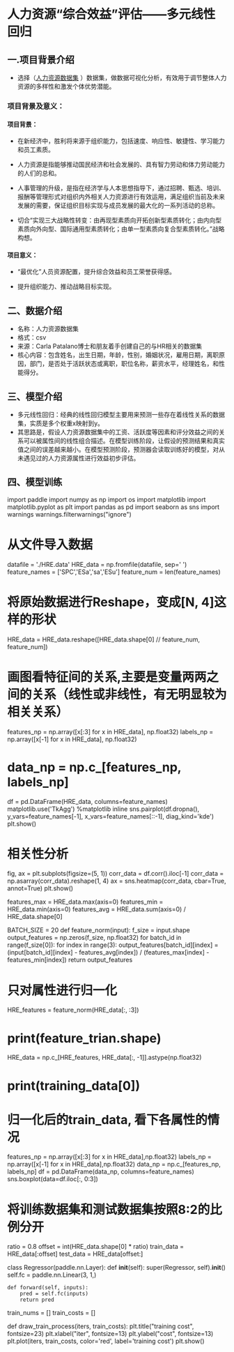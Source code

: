 # 人力资源“综合效益”评估——多元线性回归
## 一.项目背景介绍
* 选择（[人力资源数据集](https://aistudio.baidu.com/aistudio/datasetdetail/106631/0) ）数据集，做数据可视化分析，有效用于调节整体人力资源的多样性和激发个体优势潜能。
### 项目背景及意义：

#### 项目背景：

* 在新经济中，胜利将来源于组织能力，包括速度、响应性、敏捷性、学习能力和员工素质。

* 人力资源是指能够推动国民经济和社会发展的、具有智力劳动和体力劳动能力的人们的总和。

* 人事管理的升级，是指在经济学与人本思想指导下，通过招聘、甄选、培训、报酬等管理形式对组织内外相关人力资源进行有效运用，满足组织当前及未来发展的需要，保证组织目标实现与成员发展的最大化的一系列活动的总称。

* 切合“实现三大战略性转变：由再现型素质向开拓创新型素质转化；由内向型素质向外向型、国际通用型素质转化；由单一型素质向复合型素质转化。”战略构想。

#### 项目意义：

* “最优化”人员资源配置，提升综合效益和员工荣誉获得感。

* 提升组织能力、推动战略目标实现。

## 二、数据介绍
* 名称：人力资源数据集
* 格式：csv
* 来源：Carla Patalano博士和朋友着手创建自己的与HR相关的数据集
* 核心内容：包含姓名，出生日期，年龄，性别，婚姻状况，雇用日期，离职原因，部门，是否处于活跃状态或离职，职位名称，薪资水平，经理姓名，和性能得分。

## 三、模型介绍
* 多元线性回归：经典的线性回归模型主要用来预测一些存在着线性关系的数据集，实质是多个权重x映射到y。
* 其思路是，假设人力资源数据集中的工资、活跃度等因素和评分效益之间的关系可以被属性间的线性组合描述。在模型训练阶段，让假设的预测结果和真实值之间的误差越来越小。在模型预测阶段，预测器会读取训练好的模型，对从未遇见过的人力资源属性进行效益初步评估。

## 四、模型训练
import paddle
import numpy as np
import os
import matplotlib
import matplotlib.pyplot as plt
import pandas as pd
import seaborn as sns
import warnings
warnings.filterwarnings("ignore")
# 从文件导入数据
datafile = './HRE.data'
HRE_data = np.fromfile(datafile, sep=' ')
feature_names = ['SPC','ESa','sa','ESu']
feature_num = len(feature_names)
# 将原始数据进行Reshape，变成[N, 4]这样的形状
HRE_data = HRE_data.reshape([HRE_data.shape[0] // feature_num, feature_num])

# 画图看特征间的关系,主要是变量两两之间的关系（线性或非线性，有无明显较为相关关系）
features_np = np.array([x[:3] for x in HRE_data], np.float32)
labels_np = np.array([x[-1] for x in HRE_data], np.float32)
# data_np = np.c_[features_np, labels_np]
df = pd.DataFrame(HRE_data, columns=feature_names)
matplotlib.use('TkAgg')
%matplotlib inline
sns.pairplot(df.dropna(), y_vars=feature_names[-1], x_vars=feature_names[::-1], diag_kind='kde')
plt.show()

# 相关性分析
fig, ax = plt.subplots(figsize=(5, 1)) 
corr_data = df.corr().iloc[-1]
corr_data = np.asarray(corr_data).reshape(1, 4)
ax = sns.heatmap(corr_data, cbar=True, annot=True)
plt.show()

features_max = HRE_data.max(axis=0)
features_min = HRE_data.min(axis=0)
features_avg = HRE_data.sum(axis=0) / HRE_data.shape[0]

BATCH_SIZE = 20
def feature_norm(input):
    f_size = input.shape
    output_features = np.zeros(f_size, np.float32)
    for batch_id in range(f_size[0]):
        for index in range(3):
            output_features[batch_id][index] = (input[batch_id][index] - features_avg[index]) / (features_max[index] - features_min[index])
    return output_features 

# 只对属性进行归一化
HRE_features = feature_norm(HRE_data[:, :3])
# print(feature_trian.shape)
HRE_data = np.c_[HRE_features, HRE_data[:, -1]].astype(np.float32)
# print(training_data[0])

# 归一化后的train_data, 看下各属性的情况
features_np = np.array([x[:3] for x in HRE_data],np.float32)
labels_np = np.array([x[-1] for x in HRE_data],np.float32)
data_np = np.c_[features_np, labels_np]
df = pd.DataFrame(data_np, columns=feature_names)
sns.boxplot(data=df.iloc[:, 0:3])

# 将训练数据集和测试数据集按照8:2的比例分开
ratio = 0.8
offset = int(HRE_data.shape[0] * ratio)
train_data = HRE_data[:offset]
test_data = HRE_data[offset:]

class Regressor(paddle.nn.Layer):
    def __init__(self):
        super(Regressor, self).__init__()
        self.fc = paddle.nn.Linear(3, 1,)

    def forward(self, inputs):
        pred = self.fc(inputs)
        return pred

train_nums = []
train_costs = []

def draw_train_process(iters, train_costs):
    plt.title("training cost", fontsize=23)
    plt.xlabel("iter", fontsize=13)
    plt.ylabel("cost", fontsize=13)
    plt.plot(iters, train_costs, color='red', label='training cost')
    plt.show()
